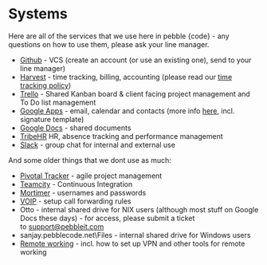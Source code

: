 # Systems

Here are all of the services that we use here in pebble {code} - any questions on how to use them, please ask your line manager. 

- [Github](https://github.com/pebblecode) - VCS (create an account (or use an existing one), send to your line manager)
- [Harvest](https://pebblecode.harvestapp.com/time) - time tracking, billing, accounting (please read our [time tracking policy](https://sites.google.com/a/pebblecode.com/wiki/people/policies/time-tracking))
- [Trello](http://trello.com) - Shared Kanban board & client facing project management and To Do list management
- [Google Apps](https://mail.google.com/a/pebblecode.com) - email, calendar and contacts (more info [here](https://sites.google.com/a/pebblecode.com/wiki/systems/email), incl. signature template)
- [Google Docs](https://docs.google.com/a/pebblecode.com) - shared documents
- [TribeHR](https://pebblecode.mytribehr.com/) HR, absence tracking and performance management
- [Slack](pebblecode.slack.com) - group chat for internal and external use


And some older things that we dont use as much:

- [Pivotal Tracker](https://www.google.com/url?q=https%3A%2F%2Fwww.pivotaltracker.com%2F&sa=D&sntz=1&usg=AFrqEzekbe7az-MA1ADSTJRYfrW8g4jfpw) - agile project management
- [Teamcity](http://www.google.com/url?q=http%3A%2F%2Fsanjay.pebblecode.net%3A8080&sa=D&sntz=1&usg=AFrqEzePqB-iNoAmCTNCJQIaIspYB_kAng) - Continuous Integration
- [Mortimer](https://www.google.com/url?q=https%3A%2F%2Fmortimer.apu.pebbleit.com%2Flogin&sa=D&sntz=1&usg=AFrqEzcQ2mbdAcMpHmWb4nOyGtSQTL9huA) - usernames and passwords
- [VOIP](http://www.google.com/url?q=http%3A%2F%2Fvoip.pebbleit.com%2Fmyphone%2Flogin%2F&sa=D&sntz=1&usg=AFrqEzcI2rQReLspraxxe5cuz1U0Xeg4_A) - setup call forwarding rules
- Otto - internal shared drive for NIX users (although most stuff on Google Docs these days) - for access, please submit a ticket to [support@pebbleit.com](mailto:support@pebbleit.com)
- sanjay.pebblecode.net\Files - internal shared drive for Windows users
- [Remote working](https://sites.google.com/a/pebblecode.com/wiki/systems/remote-working) - incl. how to set up VPN and other tools for remote working
